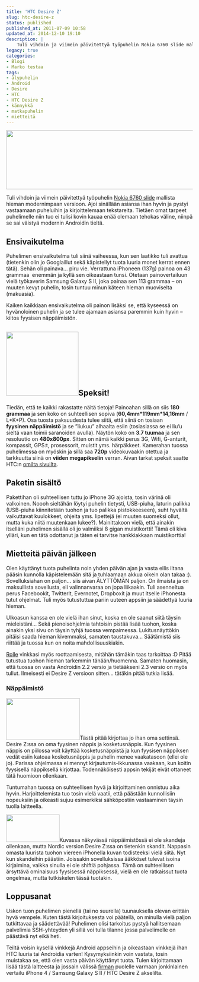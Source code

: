 ```yaml
---
title: 'HTC Desire Z'
slug: htc-desire-z
status: published
published_at: 2011-07-09 10:58
updated_at: 2014-12-10 19:10
description: |
    Tuli vihdoin ja viimein päivitettyä työpuhelin Nokia 6760 slide mallista hieman modernimpaan versioon. Ajoi sinällään asiansa ihan hyvin ja pystyi vastaamaan puheluihin ja kirjoittelemaan tekstareita. Tietäen omat tarpeet puhelimelle niin tuo ei tulisi kovin kauaa enää olemaan tehokas väline, niinpä se sai väistyä modernin Androidin tieltä.
legacy: true
categories:
- Blogi
- Marko testaa
tags:
- älypuhelin
- Android
- Desire
- HTC
- HTC Desire Z
- kännykkä
- matkapuhelin
- mietteitä
---
```


<p style="text-align: center;"><a href="https://cdn.markokaartinen.net/uploads/2011/07/zeta4.jpg"><img loading="lazy" decoding="async" class="aligncenter size-medium wp-image-2222" style="border: 0;" title="HTC Desire Z" src="https://cdn.markokaartinen.net/uploads/2011/07/zeta4-554x159.jpg" alt="" width="554" height="159" /></a></p>
<p>Tuli vihdoin ja viimein päivitettyä työpuhelin <a href="https://markokaartinen.net/alypuhelimen-vanki/">Nokia 6760 slide</a> mallista hieman modernimpaan versioon. Ajoi sinällään asiansa ihan hyvin ja pystyi vastaamaan puheluihin ja kirjoittelemaan tekstareita. Tietäen omat tarpeet puhelimelle niin tuo ei tulisi kovin kauaa enää olemaan tehokas väline, niinpä se sai väistyä modernin Androidin tieltä.<br />
<!--more--></p>
<h2>Ensivaikutelma</h2>
<p>Puhelimen ensivaikutelma tuli siinä vaiheessa, kun sen laatikko tuli avattua (tietenkin olin jo Googlaillut sekä käpistellyt tuota luuria monet kerrat ennen tätä). Sehän oli painava&#8230; piru vie. Verrattuna iPhoneen (137g) painoa on 43 grammaa  enemmän ja kyllä sen oikeastaan tunsi. Otetaan painovertailuun vielä työkaverin Samsung Galaxy S II, joka painaa sen 113 grammaa &#8211; on muuten kevyt puhelin, tosin tuntuu minun käteen hieman muoviselta (makuasia).</p>
<p>Kaiken kaikkiaan ensivaikutelma oli painon lisäksi se, että kyseessä on hyvänoloinen puhelin ja se tulee ajamaan asiansa paremmin kuin hyvin &#8211; kiitos fyysisen näppäimistön.</p>
<h2><a href="https://cdn.markokaartinen.net/uploads/2011/07/zeta11.jpg"><img loading="lazy" decoding="async" class="alignright size-full wp-image-2215" style="border: 0;" title="HTC Desire Z" src="https://cdn.markokaartinen.net/uploads/2011/07/zeta11.jpg" alt="" width="195" height="172" /></a>Speksit!</h2>
<p>Tiedän, että te kaikki rakastatte näitä tietoja! Painoahan sillä on siis <strong>180 grammaa</strong> ja sen koko on suhteellisen sopiva (<strong>60,4mm*119mm*14,16mm</strong> / L*K*P). Osa tuosta paksuudesta tulee siitä, että siinä on tosiaan <strong>fyysinen näppäimistö</strong> ja se &#8221;liukuu&#8221; alhaalta esiin (tosiasiassa se ei liu&#8217;u sieltä vaan toimii saranoiden avulla). Näytön koko on <strong>3.7 tuumaa</strong> ja sen resoluutio on <strong>480x800px</strong>. Sitten on nämä kaikki perus 3G, Wifi, G-anturit, kompassit, GPS:t, prosessorit, muistit yms. härpäkkeet. Kamerahan tuossa puhelimessa on myöskin ja sillä saa <strong>720p</strong> videokuvaakin otettua ja tarkkuutta siinä on <strong>viiden megapikselin</strong> verran. Aivan tarkat speksit saatte HTC:n <a href="http://www.htc.com/www/product/desirez/specification.html">omilta sivuilta</a>.</p>
<h2>Paketin sisältö</h2>
<p>Pakettihan oli suhteellisen tuttu jo iPhone 3G ajoista, tosin värinä oli valkoinen. Noooh sieltähän löytyi puhelin tietysti, USB-piuha, laturin palikka (USB-piuha kiinnitetään tuohon ja tuo palikka pistokkeeseen), suht hyvältä vaikuttavat kuulokkeet, ohjeita yms. lipettejä (ei muuten suomeksi ollut, mutta kuka niitä muutenkaan lukee?). Mainittakoon vielä, että ainakin itselläni puhelimen sisällä oli jo valmiiksi 8 gigan muistikortti! Tämä oli kiva ylläri, kun en tätä odottanut ja täten ei tarvitse hankkiakkaan muistikorttia!</p>
<h2>Mietteitä päivän jälkeen</h2>
<p>Olen käyttänyt tuota puhelinta noin yhden päivän ajan ja vasta eilis iltana pääsin kunnolla käpistelemään sitä ja tuhlaamaan akkua oikein olan takaa :). Sovelluksiahan on paljon&#8230; siis aivan ÄLYTTÖMÄN paljon. On ilmaista ja on maksullista sovellusta, eli valinnanvaraa on jopa liikaakin. Tuli asenneltua perus Facebookit, Twitterit, Evernotet, Dropboxit ja muut itselle iPhonesta tutut ohjelmat. Tuli myös tutustuttua pariin uuteen appsiin ja säädettyä luuria hieman.</p>
<p>Ulkoasun kanssa en ole vielä ihan sinut, koska en ole saanut siitä täysin mieleistäni&#8230; Sekä pienoisohjelmia tahtoisin pistää lisää tuohon, koska ainakin yksi sivu on täysin tyhjä tuossa vempaimessa. Lukitusnäyttökin pitäisi saada hieman kivemmaksi, samaten taustakuva&#8230; Säätämistä siis riittää ja tuossa kun on noita mahdollisuuskiakin.</p>
<p><a href="http://rollemaa.org" target="_blank">Rolle</a> vinkkasi myös roottaamisesta, mitähän tämäkin taas tarkoittaa :D Pitää tutustua tuohon hieman tarkemmin tänään/huomenna. Samaten huomasin, että tuossa on vasta Androidin 2.2 versio ja tietääkseni 2.3 versio on myös tullut. Ilmeisesti ei Desire Z versioon sitten&#8230; tätäkin pitää tutkia lisää.</p>
<h3>Näppäimistö</h3>
<p><a href="https://cdn.markokaartinen.net/uploads/2011/07/zeta2.jpg"><img loading="lazy" decoding="async" class="alignright size-medium wp-image-2209" title="Desire Z näppäimistö" src="https://cdn.markokaartinen.net/uploads/2011/07/zeta2-554x311.jpg" alt="" width="199" height="112" /></a>Tästä pitää kirjottaa jo ihan oma settinsä. Desire Z:ssa on oma fyysinen näppis ja kosketusnäppis. Kun fyysinen näppis on piilossa voit käyttää kosketusnäppistä ja kun fyysisen näppiksen vedät esiin katoaa kosketusnäppis ja puhelin menee vaakatasoon (ellei ole jo). Parissa ohjelmassa ei mennyt kirjautumis-ikkunassa vaakaan, kun koitin fyysisellä näppiksellä kirjottaa. Todennäköisesti appsin tekijät eivät ottaneet tätä huomioon ollenkaan.</p>
<p>Tuntumahan tuossa on suhteellisen hyvä ja kirjoittaminen onnistuu aika hyvin. Harjoittelemista tuo tosin vielä vaatii, että päästään kunnollisiin nopeuksiin ja oikeasti sujuu esimerkiksi sähköpostiin vastaaminen täysin tuolla laitteella.</p>
<p><a href="https://cdn.markokaartinen.net/uploads/2011/07/zeta3.jpg"><img loading="lazy" decoding="async" class="alignright size-full wp-image-2210" title="Desire Z - Skandit" src="https://cdn.markokaartinen.net/uploads/2011/07/zeta3.jpg" alt="" width="144" height="74" /></a>Kuvassa näkyvässä näppäimistössä ei ole skandeja ollenkaan, mutta Nordic version Desire Z:ssa on tietenkin skandit. Nappasin omasta luurista tuohon viereen iPhonella kuvan todisteeksi vielä siitä. Nyt kun skandeihin päästiin. Joissakin sovelluksissa ääkköset tulevat isoina kirjaimina, vaikka sinulla ei ole shiftiä pohjassa. Tämä on suhteellisen ärsyttävä ominaisuus fyysisessä näppiksessä, vielä en ole ratkaissut tuota ongelmaa, mutta tutkiskelen tässä tuotakin.</p>
<h2>Loppusanat</h2>
<p>Uskon tuon puhelimen pienellä (tai no suurella) tuunauksella olevan erittäin hyvä vempele. Kuten tästä kirjoituksesta voi päätellä, on minulla vielä paljon tutkittavaa ja säädettävää! Puhelimen olisi tarkoitus pystyä hallitsemaan palvelimia SSH-yhteyden yli sillä voi tulla tilanne jossa palvelimelle on päästävä nyt eikä heti.</p>
<p>Teiltä voisin kysellä vinkkejä Android appseihin ja oikeastaan vinkkejä ihan HTC luuria tai Androidia varten! Kysymyksiinkin voin vastata, tosin muistakaa se, että olen vasta päivän käyttänyt tuota. Tulen kirjoittamaan lisää tästä laitteesta ja jossain välissä <a href="http://elysium.fi">firman</a> puolelle varmaan jonkinlainen vertailu iPhone 4 / Samsung Galaxy S II / HTC Desire Z akselilta.</p>